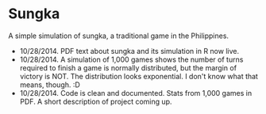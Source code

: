 Sungka
======

A simple simulation of sungka, a traditional game in the Philippines.
* 10/28/2014.  PDF text about sungka and its simulation in R now live.
* 10/28/2014. A simulation of 1,000 games shows the number of turns required to finish a game is normally distributed, but the margin of victory is NOT.  The distribution looks exponential.  I don't know what that means, though. :D
* 10/28/2014. Code is clean and documented.  Stats from 1,000 games in PDF.  A short description of project coming up.
